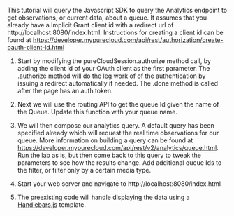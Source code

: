 This tutorial will query the Javascript SDK to query the Analytics endpoint to get observations, or current data, about a queue.  It assumes that you already have a Implicit Grant client id with a redirect url of http://localhost:8080/index.html.  Instructions for creating a client id can be found at https://developer.mypurecloud.com/api/rest/authorization/create-oauth-client-id.html

1. Start by modifying the pureCloudSession.authorize method call, by adding the client id of your OAuth client as the first parameter. The .authorize method will do the leg work of of the authentication by issuing a redirect automatically if needed. The .done method is called after the page has an auth token.

2. Next we will use the routing API to get the queue Id given the name of the Queue.  Update this function with your queue name.

3. We will then compose our analytics query. A default query has been specified already which will request the real time observations for our queue.  More information on building a query can be found at https://developer.mypurecloud.com/api/rest/v2/analytics/queue.html.  Run the lab as is, but then come back to this query to tweak the parameters to see how the results change. Add additional queue Ids to the filter, or filter only by a certain media type.

4. Start your web server and navigate to http://localhost:8080/index.html

5. The preexisting code will handle displaying the data using a [Handlebars.js](http://handlebarsjs.com/) template.
